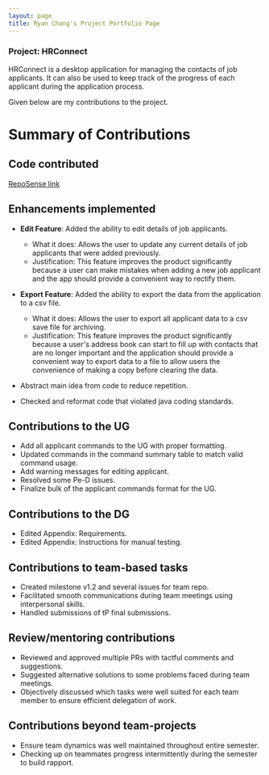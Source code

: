 ```yaml
---
layout: page
title: Ryan Chang's Project Portfolio Page
---
```


### Project: HRConnect

HRConnect is a desktop application for managing the contacts of job applicants. It can also be used to keep track of the
progress of each applicant during the application process.

Given below are my contributions to the project.

# Summary of Contributions

## Code contributed

[RepoSense link](https://nus-cs2103-ay2122s2.github.io/tp-dashboard/?search=rcjj98&sort=groupTitle&sortWithin=title&timeframe=commit&mergegroup=&groupSelect=groupByRepos&breakdown=true&checkedFileTypes=docs~functional-code~test-code~other&since=2022-02-18&tabOpen=true&tabType=zoom&zFR=false&zA=rcjj98&zR=AY2122S2-CS2103T-W11-2%2Ftp%5Bmaster%5D&zACS=198.13128430296376&zS=2022-02-18&zFS=&zU=2022-04-08&zMG=false&zFTF=commit&zFGS=groupByRepos)

## Enhancements implemented

* **Edit Feature**: Added the ability to edit details of job applicants.
    * What it does: Allows the user to update any current details of job applicants that were added previously.
    * Justification: This feature improves the product significantly because a user can make mistakes when adding a new
      job applicant and the app should provide a convenient way to rectify them.
      <br>

* **Export Feature**: Added the ability to export the data from the application to a csv file.
    * What it does: Allows the user to export all applicant data to a csv save file for archiving.
    * Justification: This feature improves the product significantly because a user's address book can start to fill up
      with contacts that are no longer important and the application should provide a convenient way to export data to a
      file to allow users the convenience of making a copy before clearing the data.
      <br>

* Abstract main idea from code to reduce repetition.

* Checked and reformat code that violated java coding standards.

## Contributions to the UG

* Add all applicant commands to the UG with proper formatting. 
* Updated commands in the command summary table to match valid command usage. 
* Add warning messages for editing applicant. 
* Resolved some Pe-D issues. 
* Finalize bulk of the applicant commands format for the UG.

## Contributions to the DG

* Edited Appendix: Requirements. 
* Edited Appendix: Instructions for manual testing.

## Contributions to team-based tasks

* Created milestone v1.2 and several issues for team repo. 
* Facilitated smooth communications during team meetings using interpersonal skills.
* Handled submissions of tP final submissions.

## Review/mentoring contributions

* Reviewed and approved multiple PRs with tactful comments and suggestions. 
* Suggested alternative solutions to some problems faced during team meetings. 
* Objectively discussed which tasks were well suited for each team member to ensure efficient delegation of work.

## Contributions beyond team-projects

* Ensure team dynamics was well maintained throughout entire semester. 
* Checking up on teammates progress intermittently during the semester to build rapport.
